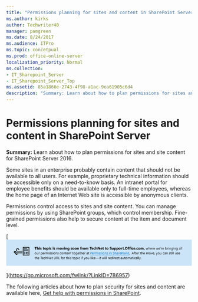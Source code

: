 ```yaml
---
title: "Permissions planning for sites and content in SharePoint Server"
ms.author: kirks
author: Techwriter40
manager: pamgreen
ms.date: 8/24/2017
ms.audience: ITPro
ms.topic: concetpual
ms.prod: office-online-server
localization_priority: Normal
ms.collection:
- IT_Sharepoint_Server
- IT_Sharepoint_Server_Top
ms.assetid: 85a1866e-2743-4f98-a1ac-9ea61905c6d4
description: "Summary: Learn about how to plan permissions for sites and site content for SharePoint Server 2016."
---
```


# Permissions planning for sites and content in SharePoint Server

 **Summary:** Learn about how to plan permissions for sites and site content for SharePoint Server 2016. 
  
Some sites in an enterprise probably contain content that should not be available to all users. For example, proprietary technical information should be accessible only on a need-to-know basis. An intranet portal for employee benefits should be available only to full-time employees, whereas the home page of an Internet Web site is accessible by anonymous clients.
  
Permissions control access to sites and site content. You can manage permissions by using SharePoint groups, which control membership. Fine-grained permissions also help to secure content at the item and document level.
  
[![Topic is moving soon from TechNet to Support.Office.com](../media/4f49fe43-20b3-4c17-b8cf-0d48535a2343.png)
  
](https://go.microsoft.com/fwlink/?LinkID=786957)

The following articles about how to plan security for sites and content are available here, [Get help with permissions in SharePoint](https://support.office.com/en-us/article/Get-help-with-permissions-in-SharePoint-87ecbb0e-6550-491a-8826-c075e4859848?ui=en-US&amp;rs=en-US&amp;ad=US).
  

